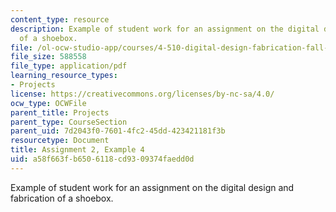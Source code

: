 ```yaml
---
content_type: resource
description: Example of student work for an assignment on the digital design and fabrication
  of a shoebox.
file: /ol-ocw-studio-app/courses/4-510-digital-design-fabrication-fall-2008/a58f663fb6506118cd9309374faedd0d_assn2_example4.pdf
file_size: 588558
file_type: application/pdf
learning_resource_types:
- Projects
license: https://creativecommons.org/licenses/by-nc-sa/4.0/
ocw_type: OCWFile
parent_title: Projects
parent_type: CourseSection
parent_uid: 7d2043f0-7601-4fc2-45dd-423421181f3b
resourcetype: Document
title: Assignment 2, Example 4
uid: a58f663f-b650-6118-cd93-09374faedd0d
---
```

Example of student work for an assignment on the digital design and fabrication of a shoebox.